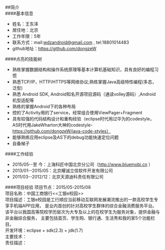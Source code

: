 ##简介  
####基本信息  
* 姓名：王东泽  
* 居住地：北京  
* 工作年限：5年  
* 联系方式：mail:wdzandroid@gmail.com , tel:18801014483  
* github地址：https://github.com/dongzeW

####点亮的技能树  
* 熟练掌握数据结构和操作系统原理等基本计算机基础知识，具有良好的编程习惯
* 熟悉TCP/IP，HTTP/HTTPS等网络协议;熟练掌握Java高级特性编程(多态，泛型)  
* 熟悉 Android SDK, Android知名开源项目源码（通读volley源码）,Android机型适配等  
* 熟练的掌握Android下的各种布局
* 控的了Activity用的了service，经常组合使用ViewPager+Fragment
* 具有较强的代码结构设计和重构经验（eclipse时代用过华为的codestyle，
AS时代用JakeWharton大神的codestyle-https://github.com/dongzeW/java-code-styles）
* 能够熟练应用eclipse及AS下的debug功能快速定位问题  
* 自备梯子 

####工作经验  
* 2015/05--至   今：上海科匠中国北京分公司（http://www.bluemobi.cn ）  
* 2013/01--2015/05：北京耀诚立信软件开发有限公司  
* 2011/03--2012/12：北京天源迪科责任有限公司

####项目经验
项目节点：2015/05-2015/08  
项目名称：中国工商银行<<工银e校园>>  
项目描述：工银e校园是工行顺应当前移动互联网发展潮流推出的一款高校学生专享手机端APP应用，
是业内首创的针对高校学生群体的综合金融消费服务平台。
该平台以我国高等院校学历层次为大专及以上的在校学生为服务对象，提供金融与非金融综合服务，
主要包括首页、学生购、银行通、生活秀和我的家5个功能栏目。  
开发环境：eclipse + sdk(2.3) + jdk(1.7)  
主要技术：  
责任描述：  
